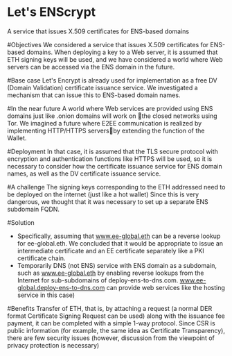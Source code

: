 # Let's ENScrypt
A service that issues X.509 certificates for ENS-based domains


#Objectives
We considered a service that issues X.509 certificates for ENS-based domains.
When deploying a key to a Web server, it is assumed that ETH signing keys will be used, and we have considered a world where Web servers can be accessed via the ENS domain in the future.

#Base case
Let's Encrypt is already used for implementation as a free DV (Domain Validation) certificate issuance service.
We investigated a mechanism that can issue this to ENS-based domain names.

#In the near future
A world where Web services are provided using ENS domains just like .onion domains will work on the closed networks using Tor.
We imagined a future where E2EE communication is realized by implementing HTTP/HTTPS serversby extending the function of the Wallet.

#Deployment
In that case, it is assumed that the TLS secure protocol with encryption and authentication functions like HTTPS will be used, so it is necessary to consider how the certificate issuance service for ENS domain names, as well as the DV certificate issuance service.

#A challenge
The signing keys corresponding to the ETH addressed need to be deployed on the internet (just like a hot wallet)
Since this is very dangerous, we thought that it was necessary to set up a separate ENS subdomain FQDN.

#Solution
- Specifically, assuming that www.ee-global.eth can be a reverse lookup for ee-global.eth.
We concluded that it would be appropriate to issue an intermediate certificate and an EE certificate separately like a PKI certificate chain.
- Temporarily DNS (not ENS) service with ENS domain as a subdomain, such as www.ee-global.eth by enabling reverse lookups from the Internet for sub-subdomains of deploy-ens-to-dns.com.
www.ee-global.deploy-ens-to-dns.com can provide web services like the hosting service in this case)

#Benefits
Transfer of ETH, that is, by attaching a request (a normal DER format Certificate Signing Request can be used) along with the issuance fee payment, it can be completed with a simple 1-way protocol.
Since CSR is public information (for example, the same idea as Certificate Transparency), there are few security issues (however, discussion from the viewpoint of privacy protection is necessary)
